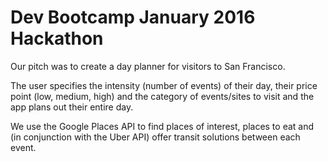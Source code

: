 # Dev Bootcamp January 2016 Hackathon

Our pitch was to create a day planner for visitors to San Francisco. 

The user specifies the intensity (number of events) of their day, their price point (low, medium, high) and the category of events/sites to visit and the app plans out their entire day. 

We use the Google Places API to find places of interest, places to eat and (in conjunction with the Uber API) offer transit solutions between each event.
